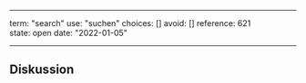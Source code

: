 
---
term:      "search"
use:       "suchen"
choices:   []
avoid:     []
reference: 621        
state:     open
date:      "2022-01-05"

---

## Diskussion


